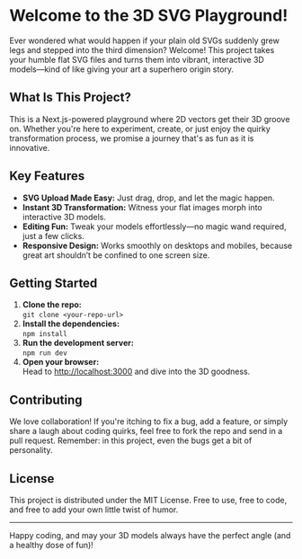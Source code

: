 # Welcome to the 3D SVG Playground!

Ever wondered what would happen if your plain old SVGs suddenly grew legs and stepped into the third dimension? Welcome! This project takes your humble flat SVG files and turns them into vibrant, interactive 3D models—kind of like giving your art a superhero origin story.

## What Is This Project?

This is a Next.js-powered playground where 2D vectors get their 3D groove on. Whether you're here to experiment, create, or just enjoy the quirky transformation process, we promise a journey that's as fun as it is innovative.

## Key Features

- **SVG Upload Made Easy:** Just drag, drop, and let the magic happen.
- **Instant 3D Transformation:** Witness your flat images morph into interactive 3D models.
- **Editing Fun:** Tweak your models effortlessly—no magic wand required, just a few clicks.
- **Responsive Design:** Works smoothly on desktops and mobiles, because great art shouldn’t be confined to one screen size.

## Getting Started

1. **Clone the repo:**  
   `git clone <your-repo-url>`
2. **Install the dependencies:**  
   `npm install`
3. **Run the development server:**  
   `npm run dev`
4. **Open your browser:**  
   Head to [http://localhost:3000](http://localhost:3000) and dive into the 3D goodness.

## Contributing

We love collaboration! If you're itching to fix a bug, add a feature, or simply share a laugh about coding quirks, feel free to fork the repo and send in a pull request. Remember: in this project, even the bugs get a bit of personality.

## License

This project is distributed under the MIT License. Free to use, free to code, and free to add your own little twist of humor.

---

Happy coding, and may your 3D models always have the perfect angle (and a healthy dose of fun)!

